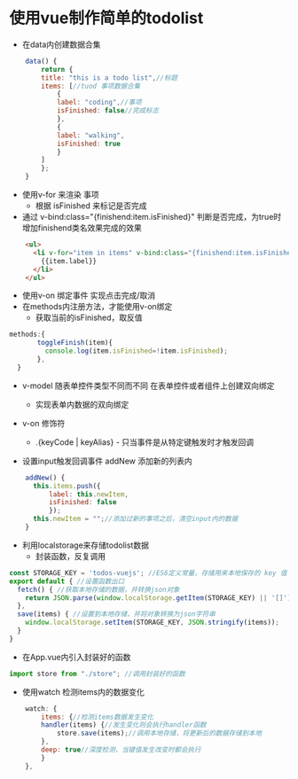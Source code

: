 # 使用vue制作简单的todolist
- 在data内创建数据合集
```javascript 
    data() {
        return {
        title: "this is a todo list",//标题
        items: [//tuod 事项数据合集
            {
            label: "coding",//事项
            isFinished: false//完成标志
            },
            {
            label: "walking",
            isFinished: true
            }
        ]
        };
    }
```  
- 使用v-for 来渲染 事项
    + 根据 isFinished 来标记是否完成
- 通过 v-bind:class="{finishend:item.isFinished}" 判断是否完成，为true时增加finishend类名效果完成的效果
```html
    <ul>
      <li v-for="item in items" v-bind:class="{finishend:item.isFinished}">
        {{item.label}}
      </li>
    </ul>
```
- 使用v-on 绑定事件 实现点击完成/取消
- 在methods内注册方法，才能使用v-on绑定
    + 获取当前的isFinished，取反值 
```javascript
methods:{
       toggleFinish(item){
         console.log(item.isFinished=!item.isFinished);
       },
  }
``` 
- v-model 随表单控件类型不同而不同 在表单控件或者组件上创建双向绑定
    + 实现表单内数据的双向绑定
- v-on 修饰符    
    + .{keyCode | keyAlias} - 只当事件是从特定键触发时才触发回调

- 设置input触发回调事件 addNew 添加新的列表内
```javascript
    addNew() {
      this.items.push({ 
          label: this.newItem, 
          isFinished: false 
          });
      this.newItem = "";//添加过新的事项之后，清空input内的数据
    }
```

- 利用localstorage来存储todolist数据
    + 封装函数，反复调用
```javascript
const STORAGE_KEY = 'todos-vuejs'; //ES6定义常量，存储用来本地保存的 key 值
export default { //设置函数出口
  fetch() { //获取本地存储的数据，并转换json对象
    return JSON.parse(window.localStorage.getItem(STORAGE_KEY) || '[]');
  },
  save(items) { //设置到本地存储，并将对象转换为json字符串
    window.localStorage.setItem(STORAGE_KEY, JSON.stringify(items));
  }
}
```
- 在App.vue内引入封装好的函数
```javascript
import store from "./store"; //调用封装好的函数
```
- 使用watch 检测items内的数据变化
```javascript
    watch: {
        items: {//检测items数据发生变化
        handler(items) {//发生变化则会执行handler函数
            store.save(items);//调用本地存储，将更新后的数据存储到本地
        },
        deep: true//深度检测，当键值发生改变时都会执行
        }
    },
```    




